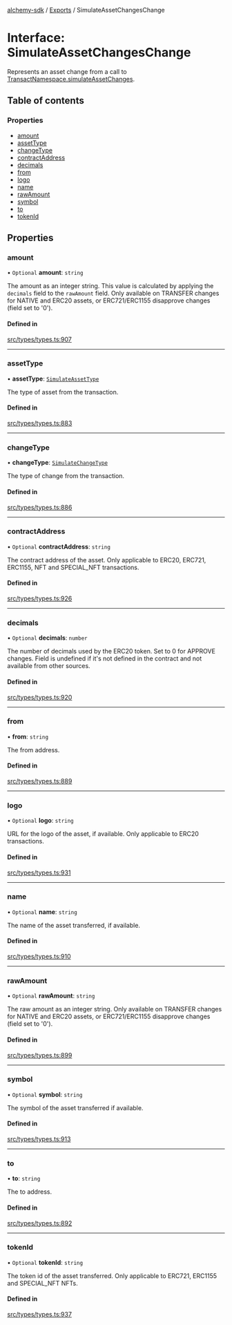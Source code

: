 [alchemy-sdk](../README.md) / [Exports](../modules.md) / SimulateAssetChangesChange

# Interface: SimulateAssetChangesChange

Represents an asset change from a call to
[TransactNamespace.simulateAssetChanges](../classes/TransactNamespace.md#simulateassetchanges).

## Table of contents

### Properties

- [amount](SimulateAssetChangesChange.md#amount)
- [assetType](SimulateAssetChangesChange.md#assettype)
- [changeType](SimulateAssetChangesChange.md#changetype)
- [contractAddress](SimulateAssetChangesChange.md#contractaddress)
- [decimals](SimulateAssetChangesChange.md#decimals)
- [from](SimulateAssetChangesChange.md#from)
- [logo](SimulateAssetChangesChange.md#logo)
- [name](SimulateAssetChangesChange.md#name)
- [rawAmount](SimulateAssetChangesChange.md#rawamount)
- [symbol](SimulateAssetChangesChange.md#symbol)
- [to](SimulateAssetChangesChange.md#to)
- [tokenId](SimulateAssetChangesChange.md#tokenid)

## Properties

### amount

• `Optional` **amount**: `string`

The amount as an integer string. This value is calculated by applying the
`decimals` field to the `rawAmount` field. Only available on TRANSFER
changes for NATIVE and ERC20 assets, or ERC721/ERC1155 disapprove changes
(field set to '0').

#### Defined in

[src/types/types.ts:907](https://github.com/stanleyjones/alchemy-sdk-js/blob/1bebd8bb/src/types/types.ts#L907)

___

### assetType

• **assetType**: [`SimulateAssetType`](../enums/SimulateAssetType.md)

The type of asset from the transaction.

#### Defined in

[src/types/types.ts:883](https://github.com/stanleyjones/alchemy-sdk-js/blob/1bebd8bb/src/types/types.ts#L883)

___

### changeType

• **changeType**: [`SimulateChangeType`](../enums/SimulateChangeType.md)

The type of change from the transaction.

#### Defined in

[src/types/types.ts:886](https://github.com/stanleyjones/alchemy-sdk-js/blob/1bebd8bb/src/types/types.ts#L886)

___

### contractAddress

• `Optional` **contractAddress**: `string`

The contract address of the asset. Only applicable to ERC20, ERC721,
ERC1155, NFT and SPECIAL_NFT transactions.

#### Defined in

[src/types/types.ts:926](https://github.com/stanleyjones/alchemy-sdk-js/blob/1bebd8bb/src/types/types.ts#L926)

___

### decimals

• `Optional` **decimals**: `number`

The number of decimals used by the ERC20 token. Set to 0 for APPROVE
changes. Field is undefined if it's not defined in the contract and not
available from other sources.

#### Defined in

[src/types/types.ts:920](https://github.com/stanleyjones/alchemy-sdk-js/blob/1bebd8bb/src/types/types.ts#L920)

___

### from

• **from**: `string`

The from address.

#### Defined in

[src/types/types.ts:889](https://github.com/stanleyjones/alchemy-sdk-js/blob/1bebd8bb/src/types/types.ts#L889)

___

### logo

• `Optional` **logo**: `string`

URL for the logo of the asset, if available. Only applicable to ERC20 transactions.

#### Defined in

[src/types/types.ts:931](https://github.com/stanleyjones/alchemy-sdk-js/blob/1bebd8bb/src/types/types.ts#L931)

___

### name

• `Optional` **name**: `string`

The name of the asset transferred, if available.

#### Defined in

[src/types/types.ts:910](https://github.com/stanleyjones/alchemy-sdk-js/blob/1bebd8bb/src/types/types.ts#L910)

___

### rawAmount

• `Optional` **rawAmount**: `string`

The raw amount as an integer string. Only available on TRANSFER changes for
NATIVE and ERC20 assets, or ERC721/ERC1155 disapprove changes (field set to
'0').

#### Defined in

[src/types/types.ts:899](https://github.com/stanleyjones/alchemy-sdk-js/blob/1bebd8bb/src/types/types.ts#L899)

___

### symbol

• `Optional` **symbol**: `string`

The symbol of the asset transferred if available.

#### Defined in

[src/types/types.ts:913](https://github.com/stanleyjones/alchemy-sdk-js/blob/1bebd8bb/src/types/types.ts#L913)

___

### to

• **to**: `string`

The to address.

#### Defined in

[src/types/types.ts:892](https://github.com/stanleyjones/alchemy-sdk-js/blob/1bebd8bb/src/types/types.ts#L892)

___

### tokenId

• `Optional` **tokenId**: `string`

The token id of the asset transferred. Only applicable to ERC721,
ERC1155 and SPECIAL_NFT NFTs.

#### Defined in

[src/types/types.ts:937](https://github.com/stanleyjones/alchemy-sdk-js/blob/1bebd8bb/src/types/types.ts#L937)
